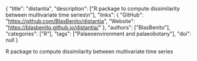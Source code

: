 {
  "title": "distantia",
  "description": ["R package to compute dissimilarity between multivariate time series\n"],
  "links": {
    "GitHub": "https://github.com/BlasBenito/distantia",
    "Website": "https://blasbenito.github.io/distantia/"
  },
  "authors": ["BlasBenito"],
  "categories": ["R"],
  "tags": ["Palaeoenvironment and palaeobotany"],
  "doi": null
}

<!-- Generated by csv2md.R – do not edit by hand -->

R package to compute dissimilarity between multivariate time series
